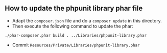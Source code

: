 ## How to update the phpunit library phar file

* Adapt the `composer.json` file and do a `composer update` in this directory.
* Then execute the following command to update the phar:
```
./phar-composer.phar build . ../Libraries/phpunit-library.phar
```
* Commit `Resources/Private/Libraries/phpunit-library.phar`

